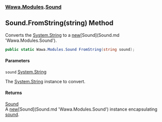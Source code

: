### [Wawa.Modules](Wawa.Modules.md 'Wawa.Modules').[Sound](Sound.md 'Wawa.Modules.Sound')

## Sound.FromString(string) Method

Converts the [System.String](https://docs.microsoft.com/en-us/dotnet/api/System.String 'System.String') to a [new](https://docs.microsoft.com/en-us/dotnet/csharp/language-reference/keywords/new 'https://docs.microsoft.com/en-us/dotnet/csharp/language-reference/keywords/new')[Sound](Sound.md 'Wawa.Modules.Sound').

```csharp
public static Wawa.Modules.Sound FromString(string sound);
```
#### Parameters

<a name='Wawa.Modules.Sound.FromString(string).sound'></a>

`sound` [System.String](https://docs.microsoft.com/en-us/dotnet/api/System.String 'System.String')

The [System.String](https://docs.microsoft.com/en-us/dotnet/api/System.String 'System.String') instance to convert.

#### Returns
[Sound](Sound.md 'Wawa.Modules.Sound')  
A [new](https://docs.microsoft.com/en-us/dotnet/csharp/language-reference/keywords/new 'https://docs.microsoft.com/en-us/dotnet/csharp/language-reference/keywords/new')[Sound](Sound.md 'Wawa.Modules.Sound') instance encapsulating [sound](Sound.FromString(string).md#Wawa.Modules.Sound.FromString(string).sound 'Wawa.Modules.Sound.FromString(string).sound').